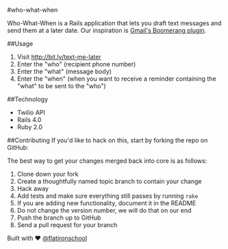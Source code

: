 #who-what-when

Who-What-When is a Rails application that lets you draft text messages and send them at a later date. Our inspiration is [Gmail's Boomerang plugin](http://www.boomeranggmail.com/).

##Usage
1. Visit http://bit.ly/text-me-later
2. Enter the "who" (recipient phone number)
3. Enter the "what" (message body)
4. Enter the "when" (when you want to receive a reminder containing the "what" to be sent to the "who")

##Technology
- Twilio API
- Rails 4.0
- Ruby 2.0

##Contributing
If you'd like to hack on this, start by forking the repo on GitHub:

[](https://github.com/mecampbellsoup/who-what-when)

The best way to get your changes merged back into core is as follows:

1. Clone down your fork
1. Create a thoughtfully named topic branch to contain your change
1. Hack away
1. Add tests and make sure everything still passes by running `rake`
1. If you are adding new functionality, document it in the README
1. Do not change the version number, we will do that on our end
1. Push the branch up to GitHub
1. Send a pull request for your branch

Built with ♥ <a href="https://twitter.com/flatironschool">@flatironschool</a>